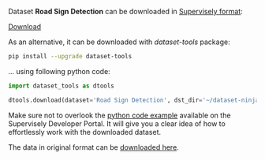 Dataset **Road Sign Detection** can be downloaded in [Supervisely format](https://developer.supervisely.com/api-references/supervisely-annotation-json-format):

 [Download](https://assets.supervisely.com/remote/eyJsaW5rIjogImZzOi8vYXNzZXRzLzEzMjhfUm9hZCBTaWduIERldGVjdGlvbi9yb2FkLXNpZ24tZGV0ZWN0aW9uLURhdGFzZXROaW5qYS50YXIiLCAic2lnIjogIjFnVlh2b0xCaktmbHhsUUlwNGVZNytjejIra1Z1dHpzTjZEd25VNzJDaWs9In0=)

As an alternative, it can be downloaded with *dataset-tools* package:
``` bash
pip install --upgrade dataset-tools
```

... using following python code:
``` python
import dataset_tools as dtools

dtools.download(dataset='Road Sign Detection', dst_dir='~/dataset-ninja/')
```
Make sure not to overlook the [python code example](https://developer.supervisely.com/getting-started/python-sdk-tutorials/iterate-over-a-local-project) available on the Supervisely Developer Portal. It will give you a clear idea of how to effortlessly work with the downloaded dataset.

The data in original format can be [downloaded here](https://www.kaggle.com/datasets/andrewmvd/road-sign-detection/download?datasetVersionNumber=1).